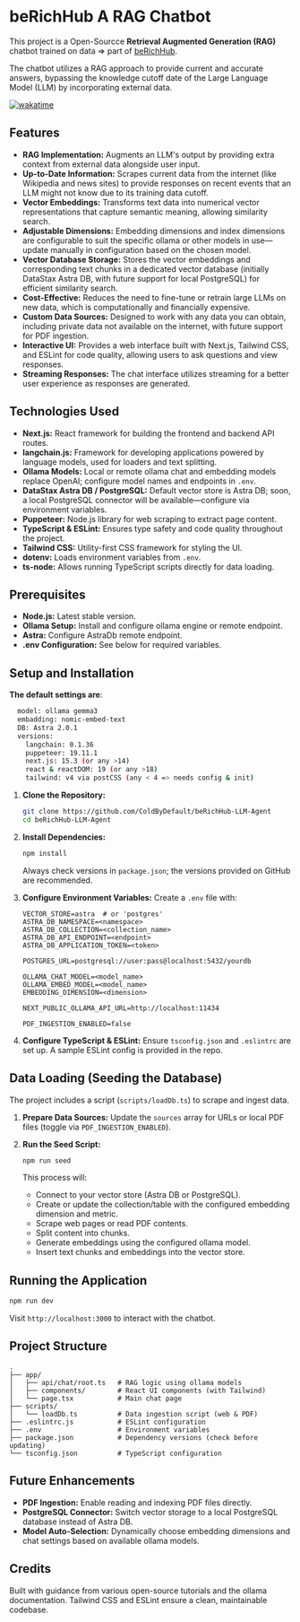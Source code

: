 # beRichHub A RAG Chatbot

This project is a Open-Sourcce **Retrieval Augmented Generation (RAG)** chatbot trained on data => part of [beRichHub](https://www.coldbydefault.com/berichHub).

The chatbot utilizes a RAG approach to provide current and accurate answers, bypassing the knowledge cutoff date of the Large Language Model (LLM) by incorporating external data.

[![wakatime](https://wakatime.com/badge/user/c4621892-41e0-4c29-a8bc-05597d124f63/project/c8cb1243-05eb-4b92-a4df-acc99ebf081d.svg)](https://wakatime.com/badge/user/c4621892-41e0-4c29-a8bc-05597d124f63/project/c8cb1243-05eb-4b92-a4df-acc99ebf081d)

## Features

* **RAG Implementation:** Augments an LLM's output by providing extra context from external data alongside user input.
* **Up-to-Date Information:** Scrapes current data from the internet (like Wikipedia and news sites) to provide responses on recent events that an LLM might not know due to its training data cutoff.
* **Vector Embeddings:** Transforms text data into numerical vector representations that capture semantic meaning, allowing similarity search.
* **Adjustable Dimensions:** Embedding dimensions and index dimensions are configurable to suit the specific ollama or other models in use—update manually in configuration based on the chosen model.
* **Vector Database Storage:** Stores the vector embeddings and corresponding text chunks in a dedicated vector database (initially DataStax Astra DB, with future support for local PostgreSQL) for efficient similarity search.
* **Cost-Effective:** Reduces the need to fine-tune or retrain large LLMs on new data, which is computationally and financially expensive.
* **Custom Data Sources:** Designed to work with any data you can obtain, including private data not available on the internet, with future support for PDF ingestion.
* **Interactive UI:** Provides a web interface built with Next.js, Tailwind CSS, and ESLint for code quality, allowing users to ask questions and view responses.
* **Streaming Responses:** The chat interface utilizes streaming for a better user experience as responses are generated.

## Technologies Used

* **Next.js:** React framework for building the frontend and backend API routes.
* **langchain.js:** Framework for developing applications powered by language models, used for loaders and text splitting.
* **Ollama Models:** Local or remote ollama chat and embedding models replace OpenAI; configure model names and endpoints in `.env`.
* **DataStax Astra DB / PostgreSQL:** Default vector store is Astra DB; soon, a local PostgreSQL connector will be available—configure via environment variables.
* **Puppeteer:** Node.js library for web scraping to extract page content.
* **TypeScript & ESLint:** Ensures type safety and code quality throughout the project.
* **Tailwind CSS:** Utility-first CSS framework for styling the UI.
* **dotenv:** Loads environment variables from `.env`.
* **ts-node:** Allows running TypeScript scripts directly for data loading.

## Prerequisites

* **Node.js:** Latest stable version.
* **Ollama Setup:** Install and configure ollama engine or remote endpoint.
* **Astra:** Configure AstraDb remote endpoint.
* **.env Configuration:** See below for required variables.

## Setup and Installation
**The default settings are**:
```bash
  model: ollama gemma3
  embadding: nomic-embed-text
  DB: Astra 2.0.1
  versions:
    langchain: 0.1.36
    puppeteer: 19.11.1
    next.js: 15.3 (or any >14)
    react & reactDOM: 19 (or any >18)
    tailwind: v4 via postCSS (any < 4 => needs config & init)
```

1. **Clone the Repository:**

   ```bash
   git clone https://github.com/ColdByDefault/beRichHub-LLM-Agent
   cd beRichHub-LLM-Agent
   ```
2. **Install Dependencies:**

   ```bash
   npm install
   ```

   Always check versions in `package.json`; the versions provided on GitHub are recommended.
3. **Configure Environment Variables:** Create a `.env` file with:

   ```dotenv
   VECTOR_STORE=astra  # or 'postgres'
   ASTRA_DB_NAMESPACE=<namespace>
   ASTRA_DB_COLLECTION=<collection_name>
   ASTRA_DB_API_ENDPOINT=<endpoint>
   ASTRA_DB_APPLICATION_TOKEN=<token>

   POSTGRES_URL=postgresql://user:pass@localhost:5432/yourdb

   OLLAMA_CHAT_MODEL=<model_name>
   OLLAMA_EMBED_MODEL=<model_name>
   EMBEDDING_DIMENSION=<dimension>

   NEXT_PUBLIC_OLLAMA_API_URL=http://localhost:11434

   PDF_INGESTION_ENABLED=false
   ```
4. **Configure TypeScript & ESLint:** Ensure `tsconfig.json` and `.eslintrc` are set up. A sample ESLint config is provided in the repo.

## Data Loading (Seeding the Database)

The project includes a script (`scripts/loadDb.ts`) to scrape and ingest data.

1. **Prepare Data Sources:** Update the `sources` array for URLs or local PDF files (toggle via `PDF_INGESTION_ENABLED`).
2. **Run the Seed Script:**

   ```bash
   npm run seed
   ```

   This process will:

   * Connect to your vector store (Astra DB or PostgreSQL).
   * Create or update the collection/table with the configured embedding dimension and metric.
   * Scrape web pages or read PDF contents.
   * Split content into chunks.
   * Generate embeddings using the configured ollama model.
   * Insert text chunks and embeddings into the vector store.

## Running the Application

```bash
npm run dev
```

Visit `http://localhost:3000` to interact with the chatbot.

## Project Structure

```
.​
├── app/
│   ├── api/chat/root.ts   # RAG logic using ollama models
│   ├── components/        # React UI components (with Tailwind)
│   └── page.tsx           # Main chat page
├── scripts/
│   └── loadDb.ts          # Data ingestion script (web & PDF)
├── .eslintrc.js           # ESLint configuration
├── .env                   # Environment variables
├── package.json           # Dependency versions (check before updating)
└── tsconfig.json          # TypeScript configuration
```

## Future Enhancements

* **PDF Ingestion:** Enable reading and indexing PDF files directly.
* **PostgreSQL Connector:** Switch vector storage to a local PostgreSQL database instead of Astra DB.
* **Model Auto-Selection:** Dynamically choose embedding dimensions and chat settings based on available ollama models.

## Credits

Built with guidance from various open-source tutorials and the ollama documentation. Tailwind CSS and ESLint ensure a clean, maintainable codebase.
